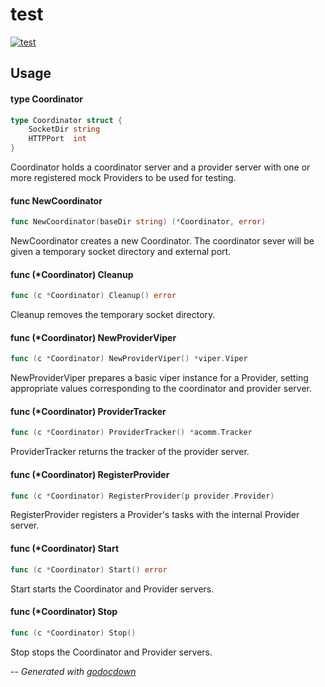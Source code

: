 # test

[![test](https://godoc.org/github.com/cerana/cerana/pkg/test?status.svg)](https://godoc.org/github.com/cerana/cerana/pkg/test)



## Usage

#### type Coordinator

```go
type Coordinator struct {
	SocketDir string
	HTTPPort  int
}
```

Coordinator holds a coordinator server and a provider server with one or more
registered mock Providers to be used for testing.

#### func  NewCoordinator

```go
func NewCoordinator(baseDir string) (*Coordinator, error)
```
NewCoordinator creates a new Coordinator. The coordinator sever will be given a
temporary socket directory and external port.

#### func (*Coordinator) Cleanup

```go
func (c *Coordinator) Cleanup() error
```
Cleanup removes the temporary socket directory.

#### func (*Coordinator) NewProviderViper

```go
func (c *Coordinator) NewProviderViper() *viper.Viper
```
NewProviderViper prepares a basic viper instance for a Provider, setting
appropriate values corresponding to the coordinator and provider server.

#### func (*Coordinator) ProviderTracker

```go
func (c *Coordinator) ProviderTracker() *acomm.Tracker
```
ProviderTracker returns the tracker of the provider server.

#### func (*Coordinator) RegisterProvider

```go
func (c *Coordinator) RegisterProvider(p provider.Provider)
```
RegisterProvider registers a Provider's tasks with the internal Provider server.

#### func (*Coordinator) Start

```go
func (c *Coordinator) Start() error
```
Start starts the Coordinator and Provider servers.

#### func (*Coordinator) Stop

```go
func (c *Coordinator) Stop()
```
Stop stops the Coordinator and Provider servers.

--
*Generated with [godocdown](https://github.com/robertkrimen/godocdown)*
